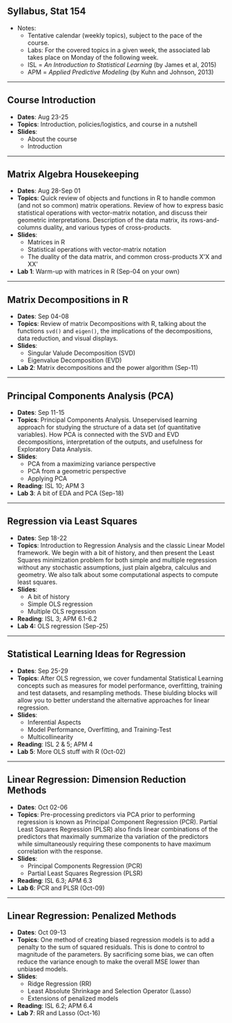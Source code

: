 ## Syllabus, Stat 154

+ Notes:
	- Tentative calendar (weekly topics), subject to the pace of the course.
	- Labs: For the covered topics in a given week, the associated lab takes place on Monday of the following week.
	- ISL = _An Introduction to Statistical Learning_ (by James et al, 2015)
	- APM = _Applied Predictive Modeling_ (by Kuhn and Johnson, 2013)


-----

## Course Introduction

- __Dates__: Aug 23-25
- __Topics__: Introduction, policies/logistics, and course in a nutshell
- __Slides__:
    + About the course
    + Introduction

-----

## Matrix Algebra Housekeeping

- __Dates__: Aug 28-Sep 01
- __Topics__: Quick review of objects and functions in R to handle common (and not so common) matrix operations. Review of how to express basic statistical operations with vector-matrix notation, and discuss their geometric interpretations. Description of the data matrix, its rows-and-columns duality, and various types of cross-products.
- __Slides__:
    + Matrices in R
    + Statistical operations with vector-matrix notation
    + The duality of the data matrix, and common cross-products X'X and XX'
- __Lab 1__: Warm-up with matrices in R (Sep-04 on your own)

-----

## Matrix Decompositions in R

- __Dates__: Sep 04-08
- __Topics__: Review of matrix Decompositions with R, talking about the functions `svd()` and `eigen()`, the implications of the decompositions, data reduction, and visual displays.
- __Slides__:
    + Singular Valude Decomposition (SVD)
    + Eigenvalue Decomposition (EVD)
- __Lab 2__: Matrix decompositions and the power algorithm (Sep-11)

-----

## Principal Components Analysis (PCA)

- __Dates__: Sep 11-15
- __Topics__: Principal Components Analysis. Unsepervised learning approach for studying the structure of a data set (of quantitative variables). How PCA is connected with the SVD and EVD decompositions, interpretation of the outputs, and usefulness for Exploratory Data Analysis.
- __Slides__:
    + PCA from a maximizing variance perspective 
    + PCA from a geometric perspective
    + Applying PCA
- __Reading__: ISL 10; APM 3
- __Lab 3__: A bit of EDA and PCA (Sep-18)

-----

## Regression via Least Squares

- __Dates__: Sep 18-22
- __Topics__: Introduction to Regression Analysis and the classic Linear Model framework. We begin with a bit of history, and then present the Least Squares minimization problem for both simple and multiple regression without any stochastic assumptions, just plain algebra, calculus and geometry. We also talk about some computational aspects to compute least squares.
- __Slides__:
    + A bit of history
    + Simple OLS regression
    + Multiple OLS regression
- __Reading__: ISL 3; APM 6.1-6.2
- __Lab 4:__ OLS regression (Sep-25)

-----

## Statistical Learning Ideas for Regression

- __Dates__: Sep 25-29
- __Topics__: After OLS regression, we cover fundamental Statistical Learning concepts such as measures for model performance, overfitting, training and test datasets, and resampling methods.
These biulding blocks will allow you to better understand the alternative approaches for linear regression. 
- __Slides__:
    + Inferential Aspects
    + Model Performance, Overfitting, and Training-Test
    + Multicollinearity
- __Reading__: ISL 2 & 5; APM 4
- __Lab 5__: More OLS stuff with R (Oct-02)

-----

## Linear Regression: Dimension Reduction Methods

- __Dates__: Oct 02-06
- __Topics__: Pre-processing predictors via PCA prior to performing regression is known as Principal Component Regression (PCR). Partial Least Squares Regression (PLSR) also finds linear combinations of the predictors that maximally summarize tha variation of the predictors while simultaneously requiring these components to have maximum correlation with the response. 
- __Slides__:
    + Principal Components Regression (PCR)
    + Partial Least Squares Regression (PLSR)
- __Reading__: ISL 6.3; APM 6.3
- __Lab 6__: PCR and PLSR (Oct-09)

-----

## Linear Regression: Penalized Methods

- __Dates__: Oct 09-13
- __Topics__: One method of creating biased regression models is to add a penalty to the sum of squared residuals. This is done to control to magnitude of the parameters. By sacrificing some bias, we can often reduce the variance enough to make the overall MSE lower than unbiased models. 
- __Slides__:
    + Ridge Regression (RR)
    + Least Absolute Shrinkage and Selection Operator (Lasso)
    + Extensions of penalized models
- __Reading__: ISL 6.2; APM 6.4
- __Lab 7__: RR and Lasso (Oct-16)

